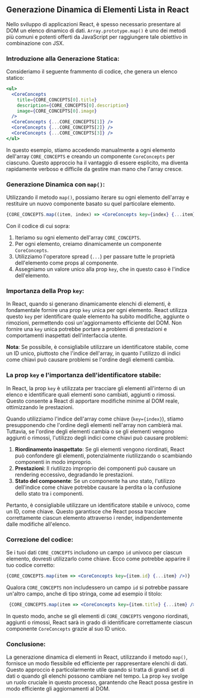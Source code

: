 ## Generazione Dinamica di Elementi Lista in React

Nello sviluppo di applicazioni React, è spesso necessario presentare al DOM un elenco dinamico di dati. `Array.prototype.map()` è uno dei metodi più comuni e potenti offerti da JavaScript per raggiungere tale obiettivo in combinazione con JSX.

### Introduzione alla Generazione Statica:

Consideriamo il seguente frammento di codice, che genera un elenco statico:

```jsx
<ul>
  <CoreConcepts
    title={CORE_CONCEPTS[0].title}
    description={CORE_CONCEPTS[0].description}
    image={CORE_CONCEPTS[0].image}
  />
  <CoreConcepts {...CORE_CONCEPTS[1]} />
  <CoreConcepts {...CORE_CONCEPTS[2]} />
  <CoreConcepts {...CORE_CONCEPTS[3]} />
</ul>
```

In questo esempio, stiamo accedendo manualmente a ogni elemento dell'array `CORE_CONCEPTS` e creando un componente `CoreConcepts` per ciascuno. Questo approccio ha il vantaggio di essere esplicito, ma diventa rapidamente verboso e difficile da gestire man mano che l'array cresce.

### Generazione Dinamica con `map()`:

Utilizzando il metodo `map()`, possiamo iterare su ogni elemento dell'array e restituire un nuovo componente basato su quel particolare elemento. 

```jsx
{CORE_CONCEPTS.map((item, index) => <CoreConcepts key={index} {...item} />)}
```

Con il codice di cui sopra:

1. Iteriamo su ogni elemento dell'array `CORE_CONCEPTS`.
2. Per ogni elemento, creiamo dinamicamente un componente `CoreConcepts`.
3. Utilizziamo l'operatore spread (`...`) per passare tutte le proprietà dell'elemento come props al componente.
4. Assegniamo un valore unico alla prop `key`, che in questo caso è l'indice dell'elemento.

### Importanza della Prop `key`:

In React, quando si generano dinamicamente elenchi di elementi, è fondamentale fornire una prop `key` unica per ogni elemento. React utilizza questo `key` per identificare quale elemento ha subito modifiche, aggiunte o rimozioni, permettendo così un'aggiornamento efficiente del DOM. Non fornire una `key` unica potrebbe portare a problemi di prestazioni e comportamenti inaspettati dell'interfaccia utente.

**Nota**: Se possibile, è consigliabile utilizzare un identificatore stabile, come un ID unico, piuttosto che l'indice dell'array, in quanto l'utilizzo di indici come chiavi può causare problemi se l'ordine degli elementi cambia.

### La prop `key` e l'importanza dell'identificatore stabile:

In React, la prop `key` è utilizzata per tracciare gli elementi all'interno di un elenco e identificare quali elementi sono cambiati, aggiunti o rimossi. Questo consente a React di apportare modifiche minime al DOM reale, ottimizzando le prestazioni.

Quando utilizziamo l'indice dell'array come chiave (`key={index}`), stiamo presupponendo che l'ordine degli elementi nell'array non cambierà mai. Tuttavia, se l'ordine degli elementi cambia o se gli elementi vengono aggiunti o rimossi, l'utilizzo degli indici come chiavi può causare problemi:

1. **Riordinamento inaspettato**: Se gli elementi vengono riordinati, React può confondere gli elementi, potenzialmente riutilizzando o scambiando componenti in modo improprio.
2. **Prestazioni**: Il riutilizzo improprio dei componenti può causare un rendering eccessivo, degradando le prestazioni.
3. **Stato del componente**: Se un componente ha uno stato, l'utilizzo dell'indice come chiave potrebbe causare la perdita o la confusione dello stato tra i componenti.

Pertanto, è consigliabile utilizzare un identificatore stabile e univoco, come un ID, come chiave. Questo garantisce che React possa tracciare correttamente ciascun elemento attraverso i render, indipendentemente dalle modifiche all'elenco.

### Correzione del codice:

Se i tuoi dati `CORE_CONCEPTS` includono un campo `id` univoco per ciascun elemento, dovresti utilizzarlo come chiave. Ecco come potrebbe apparire il tuo codice corretto:

```jsx
{CORE_CONCEPTS.map(item => <CoreConcepts key={item.id} {...item} />)}
```

Qualora `CORE_CONCEPTS` non includessero un campo `id` si potrebbe passare un'altro campo, anche di tipo stringa, come ad esempio il titolo:

```jsx
 {CORE_CONCEPTS.map(item => <CoreConcepts key={item.title} {...item} />)}
 ```

In questo modo, anche se gli elementi di `CORE_CONCEPTS` vengono riordinati, aggiunti o rimossi, React sarà in grado di identificare correttamente ciascun componente `CoreConcepts` grazie al suo ID unico.

### Conclusione:

La generazione dinamica di elementi in React, utilizzando il metodo `map()`, fornisce un modo flessibile ed efficiente per rappresentare elenchi di dati. Questo approccio è particolarmente utile quando si tratta di grandi set di dati o quando gli elenchi possono cambiare nel tempo. La prop `key` svolge un ruolo cruciale in questo processo, garantendo che React possa gestire in modo efficiente gli aggiornamenti al DOM.